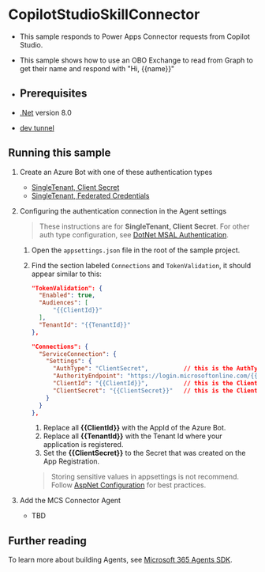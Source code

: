 ﻿# CopilotStudioSkillConnector

- This sample responds to Power Apps Connector requests from Copilot Studio.
- This sample shows how to use an OBO Exchange to read from Graph to get their name and respond with "Hi, {{name}}"

- ## Prerequisites

-  [.Net](https://dotnet.microsoft.com/en-us/download/dotnet/8.0) version 8.0
-  [dev tunnel](https://learn.microsoft.com/en-us/azure/developer/dev-tunnels/get-started?tabs=windows)


## Running this sample

1. Create an Azure Bot with one of these authentication types
   - [SingleTenant, Client Secret](https://github.com/microsoft/Agents/blob/main/docs/HowTo/azurebot-create-single-secret.md)
   - [SingleTenant, Federated Credentials](https://github.com/microsoft/Agents/blob/main/docs/HowTo/azurebot-create-fic.md) 

3. Configuring the authentication connection in the Agent settings
   > These instructions are for **SingleTenant, Client Secret**. For other auth type configuration, see [DotNet MSAL Authentication](https://github.com/microsoft/Agents/blob/main/docs/HowTo/MSALAuthConfigurationOptions.md).
   1. Open the `appsettings.json` file in the root of the sample project.

   1. Find the section labeled `Connections` and `TokenValidation`,  it should appear similar to this:

      ```json
      "TokenValidation": {
        "Enabled": true,
        "Audiences": [
            "{{ClientId}}"
        ],
        "TenantId": "{{TenantId}}"
      },

      "Connections": {
        "ServiceConnection": {
          "Settings": {
            "AuthType": "ClientSecret",          // this is the AuthType for the connection, valid values can be found in Microsoft.Agents.Authentication.Msal.Model.AuthTypes.  The default is ClientSecret.
            "AuthorityEndpoint": "https://login.microsoftonline.com/{{TenantId}}",
            "ClientId": "{{ClientId}}",          // this is the Client ID used for the connection.
            "ClientSecret": "{{ClientSecret}}"   // this is the Client Secret used for the connection.
          }
        }
      },
      ```

      1. Replace all **{{ClientId}}** with the AppId of the Azure Bot.
      1. Replace all **{{TenantId}}** with the Tenant Id where your application is registered.
      1. Set the **{{ClientSecret}}** to the Secret that was created on the App Registration.
      
      > Storing sensitive values in appsettings is not recommend.  Follow [AspNet Configuration](https://learn.microsoft.com/en-us/aspnet/core/fundamentals/configuration/?view=aspnetcore-9.0) for best practices.

 
4. Add the MCS Connector Agent
   - TBD
 
## Further reading
To learn more about building Agents, see [Microsoft 365 Agents SDK](https://learn.microsoft.com/en-us/microsoft-365/agents-sdk/).
